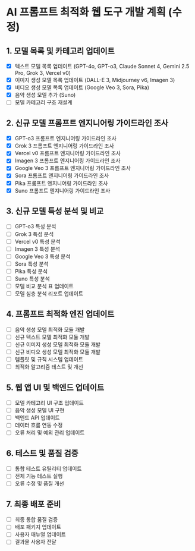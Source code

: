 # AI 프롬프트 최적화 웹 도구 개발 계획 (수정)

## 1. 모델 목록 및 카테고리 업데이트
- [x] 텍스트 모델 목록 업데이트 (GPT-4o, GPT-o3, Claude Sonnet 4, Gemini 2.5 Pro, Grok 3, Vercel v0)
- [x] 이미지 생성 모델 목록 업데이트 (DALL-E 3, Midjourney v6, Imagen 3)
- [x] 비디오 생성 모델 목록 업데이트 (Google Veo 3, Sora, Pika)
- [x] 음악 생성 모델 추가 (Suno)
- [ ] 모델 카테고리 구조 재설계

## 2. 신규 모델 프롬프트 엔지니어링 가이드라인 조사
- [x] GPT-o3 프롬프트 엔지니어링 가이드라인 조사
- [x] Grok 3 프롬프트 엔지니어링 가이드라인 조사
- [x] Vercel v0 프롬프트 엔지니어링 가이드라인 조사
- [x] Imagen 3 프롬프트 엔지니어링 가이드라인 조사
- [x] Google Veo 3 프롬프트 엔지니어링 가이드라인 조사
- [x] Sora 프롬프트 엔지니어링 가이드라인 조사
- [x] Pika 프롬프트 엔지니어링 가이드라인 조사
- [x] Suno 프롬프트 엔지니어링 가이드라인 조사

## 3. 신규 모델 특성 분석 및 비교
- [ ] GPT-o3 특성 분석
- [ ] Grok 3 특성 분석
- [ ] Vercel v0 특성 분석
- [ ] Imagen 3 특성 분석
- [ ] Google Veo 3 특성 분석
- [ ] Sora 특성 분석
- [ ] Pika 특성 분석
- [ ] Suno 특성 분석
- [ ] 모델 비교 분석 표 업데이트
- [ ] 모델 심층 분석 리포트 업데이트

## 4. 프롬프트 최적화 엔진 업데이트
- [ ] 음악 생성 모델 최적화 모듈 개발
- [ ] 신규 텍스트 모델 최적화 모듈 개발
- [ ] 신규 이미지 생성 모델 최적화 모듈 개발
- [ ] 신규 비디오 생성 모델 최적화 모듈 개발
- [ ] 템플릿 및 규칙 시스템 업데이트
- [ ] 최적화 알고리즘 테스트 및 개선

## 5. 웹 앱 UI 및 백엔드 업데이트
- [ ] 모델 카테고리 UI 구조 업데이트
- [ ] 음악 생성 모델 UI 구현
- [ ] 백엔드 API 업데이트
- [ ] 데이터 흐름 연동 수정
- [ ] 오류 처리 및 예외 관리 업데이트

## 6. 테스트 및 품질 검증
- [ ] 통합 테스트 유틸리티 업데이트
- [ ] 전체 기능 테스트 실행
- [ ] 오류 수정 및 품질 개선

## 7. 최종 배포 준비
- [ ] 최종 통합 품질 검증
- [ ] 배포 패키지 업데이트
- [ ] 사용자 매뉴얼 업데이트
- [ ] 결과물 사용자 전달
